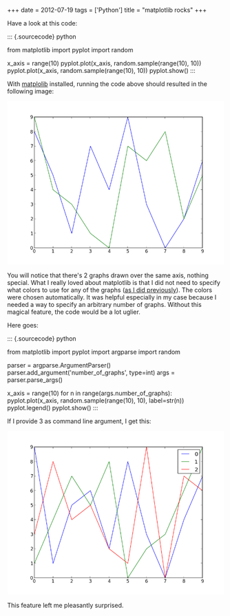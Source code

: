 +++
date = 2012-07-19
tags = ['Python']
title = "matplotlib rocks"
+++

Have a look at this code:

::: {.sourcecode}
python

from matplotlib import pyplot import random

x\_axis = range(10) pyplot.plot(x\_axis, random.sample(range(10), 10))
pyplot.plot(x\_axis, random.sample(range(10), 10)) pyplot.show()
:::

With [matplolib] installed, running the code above should resulted in
the following image:

![image resulting from running the code above]

You will notice that there\'s 2 graphs drawn over the same axis, nothing
special. What I really loved about matplotlib is that I did not need to
specify what colors to use for any of the graphs ([as I did
previously]). The colors were chosen automatically. It was helpful
especially in my case because I needed a way to specify an arbitrary
number of graphs. Without this magical feature, the code would be a lot
uglier.

Here goes:

::: {.sourcecode}
python

from matplotlib import pyplot import argparse import random

parser = argparse.ArgumentParser()
parser.add\_argument(\'number\_of\_graphs\', type=int) args =
parser.parse\_args()

x\_axis = range(10) for n in range(args.number\_of\_graphs):
pyplot.plot(x\_axis, random.sample(range(10), 10), label=str(n))
pyplot.legend() pyplot.show()
:::

If I provide 3 as command line argument, I get this:

![image resulting from running the code above][1]

This feature left me pleasantly surprised.

  [matplolib]: http://matplotlib.org
  [image resulting from running the code above]: images/matplotlib-1.png
  [as I did previously]: http://tshepang.net/plotting-with-matplotlib
  [1]: images/matplotlib-2.png
